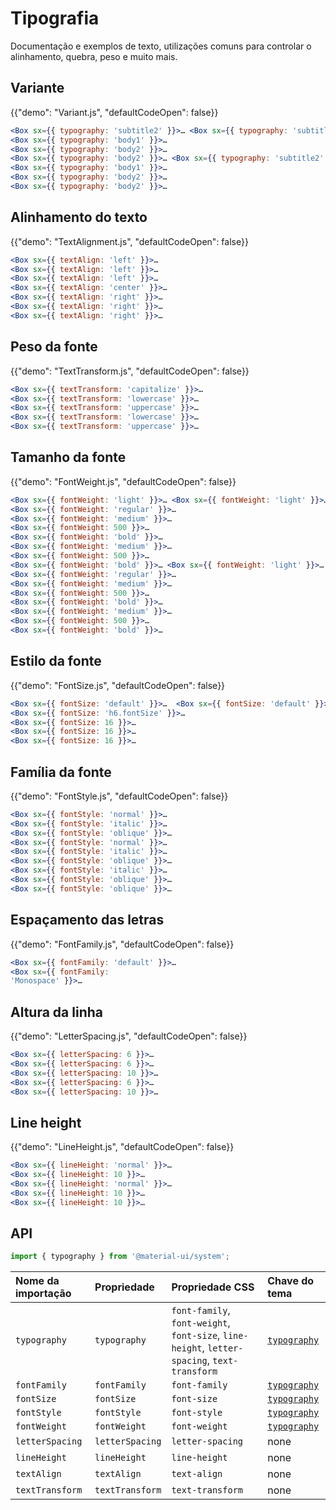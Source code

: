# Tipografia

<p class="description">Documentação e exemplos de texto, utilizações comuns para controlar o alinhamento, quebra, peso e muito mais.</p>

## Variante

{{"demo": "Variant.js", "defaultCodeOpen": false}}

```jsx
<Box sx={{ typography: 'subtitle2' }}>… <Box sx={{ typography: 'subtitle2' }}>… // theme.typography.subtitle2
<Box sx={{ typography: 'body1' }}>…
<Box sx={{ typography: 'body2' }}>…
<Box sx={{ typography: 'body2' }}>… <Box sx={{ typography: 'subtitle2' }}>… // theme.typography.subtitle2
<Box sx={{ typography: 'body1' }}>…
<Box sx={{ typography: 'body2' }}>…
<Box sx={{ typography: 'body2' }}>…
```

## Alinhamento do texto

{{"demo": "TextAlignment.js", "defaultCodeOpen": false}}

```jsx
<Box sx={{ textAlign: 'left' }}>…
<Box sx={{ textAlign: 'left' }}>…
<Box sx={{ textAlign: 'left' }}>…
<Box sx={{ textAlign: 'center' }}>…
<Box sx={{ textAlign: 'right' }}>…
<Box sx={{ textAlign: 'right' }}>…
<Box sx={{ textAlign: 'right' }}>…
```

## Peso da fonte

{{"demo": "TextTransform.js", "defaultCodeOpen": false}}

```jsx
<Box sx={{ textTransform: 'capitalize' }}>…
<Box sx={{ textTransform: 'lowercase' }}>…
<Box sx={{ textTransform: 'uppercase' }}>…
<Box sx={{ textTransform: 'lowercase' }}>…
<Box sx={{ textTransform: 'uppercase' }}>…
```

## Tamanho da fonte

{{"demo": "FontWeight.js", "defaultCodeOpen": false}}

```jsx
<Box sx={{ fontWeight: 'light' }}>… <Box sx={{ fontWeight: 'light' }}>… // theme.typography.fontWeightLight
<Box sx={{ fontWeight: 'regular' }}>…
<Box sx={{ fontWeight: 'medium' }}>…
<Box sx={{ fontWeight: 500 }}>…
<Box sx={{ fontWeight: 'bold' }}>…
<Box sx={{ fontWeight: 'medium' }}>…
<Box sx={{ fontWeight: 500 }}>…
<Box sx={{ fontWeight: 'bold' }}>… <Box sx={{ fontWeight: 'light' }}>… // theme.typography.fontWeightLight
<Box sx={{ fontWeight: 'regular' }}>…
<Box sx={{ fontWeight: 'medium' }}>…
<Box sx={{ fontWeight: 500 }}>…
<Box sx={{ fontWeight: 'bold' }}>…
<Box sx={{ fontWeight: 'medium' }}>…
<Box sx={{ fontWeight: 500 }}>…
<Box sx={{ fontWeight: 'bold' }}>…
```

## Estilo da fonte

{{"demo": "FontSize.js", "defaultCodeOpen": false}}

```jsx
<Box sx={{ fontSize: 'default' }}>…  <Box sx={{ fontSize: 'default' }}>…  <Box sx={{ fontSize: 'default' }}>…  // theme.typography.fontSize
<Box sx={{ fontSize: 'h6.fontSize' }}>…
<Box sx={{ fontSize: 16 }}>…
<Box sx={{ fontSize: 16 }}>…
<Box sx={{ fontSize: 16 }}>…
```

## Família da fonte

{{"demo": "FontStyle.js", "defaultCodeOpen": false}}

```jsx
<Box sx={{ fontStyle: 'normal' }}>…
<Box sx={{ fontStyle: 'italic' }}>…
<Box sx={{ fontStyle: 'oblique' }}>…
<Box sx={{ fontStyle: 'normal' }}>…
<Box sx={{ fontStyle: 'italic' }}>…
<Box sx={{ fontStyle: 'oblique' }}>…
<Box sx={{ fontStyle: 'italic' }}>…
<Box sx={{ fontStyle: 'oblique' }}>…
<Box sx={{ fontStyle: 'oblique' }}>…
```

## Espaçamento das letras

{{"demo": "FontFamily.js", "defaultCodeOpen": false}}

```jsx
<Box sx={{ fontFamily: 'default' }}>…
<Box sx={{ fontFamily:
'Monospace' }}>…
```

## Altura da linha

{{"demo": "LetterSpacing.js", "defaultCodeOpen": false}}

```jsx
<Box sx={{ letterSpacing: 6 }}>…
<Box sx={{ letterSpacing: 6 }}>…
<Box sx={{ letterSpacing: 10 }}>…
<Box sx={{ letterSpacing: 6 }}>…
<Box sx={{ letterSpacing: 10 }}>…
```

## Line height

{{"demo": "LineHeight.js", "defaultCodeOpen": false}}

```jsx
<Box sx={{ lineHeight: 'normal' }}>…
<Box sx={{ lineHeight: 10 }}>…
<Box sx={{ lineHeight: 'normal' }}>…
<Box sx={{ lineHeight: 10 }}>…
<Box sx={{ lineHeight: 10 }}>…
```

## API

```js
import { typography } from '@material-ui/system';
```

| Nome da importação | Propriedade     | Propriedade CSS                                                                              | Chave do tema                                                          |
|:------------------ |:--------------- |:-------------------------------------------------------------------------------------------- |:---------------------------------------------------------------------- |
| `typography`       | `typography`    | `font-family`, `font-weight`, `font-size`, `line-height`, `letter-spacing`, `text-transform` | [`typography`](/customization/default-theme/?expand-path=$.typography) |
| `fontFamily`       | `fontFamily`    | `font-family`                                                                                | [`typography`](/customization/default-theme/?expand-path=$.typography) |
| `fontSize`         | `fontSize`      | `font-size`                                                                                  | [`typography`](/customization/default-theme/?expand-path=$.typography) |
| `fontStyle`        | `fontStyle`     | `font-style`                                                                                 | [`typography`](/customization/default-theme/?expand-path=$.typography) |
| `fontWeight`       | `fontWeight`    | `font-weight`                                                                                | [`typography`](/customization/default-theme/?expand-path=$.typography) |
| `letterSpacing`    | `letterSpacing` | `letter-spacing`                                                                             | none                                                                   |
| `lineHeight`       | `lineHeight`    | `line-height`                                                                                | none                                                                   |
| `textAlign`        | `textAlign`     | `text-align`                                                                                 | none                                                                   |
| `textTransform`    | `textTransform` | `text-transform`                                                                             | none                                                                   |
